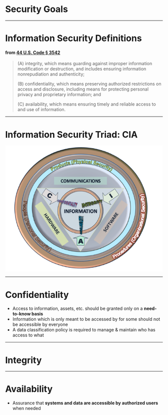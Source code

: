 <!-- $theme: gaia -->

<!-- $size: 16:9 -->

<!-- page_number: true -->

<!-- footer: Copyright (c) by Bjoern Kimminich | Licensed under CC-BY-SA 4.0 -->

# Security Goals

---

# Information Security Definitions

#### from [44 U.S. Code § 3542](https://www.law.cornell.edu/uscode/text/44/3542)

> (A) integrity, which means guarding against improper information modification or destruction, and includes ensuring information nonrepudiation and authenticity;
>
> (B) confidentiality, which means preserving authorized restrictions on access and disclosure, including means for protecting personal privacy and proprietary information; and
>
> (C) availability, which means ensuring timely and reliable access to and use of information.

---

<!-- footer: The Information Security triad: CIA. Second version, 2009 John M. Kennedy T., used under CC-BY-SA 3.0 -->

# Information Security Triad: CIA

![The Information Security triad: CIA. Second version, 2009 John M. Kennedy T., used under CC-BY-SA 3.0](images/01-02-security_goals/CIAJMK1209.png)

---

# Confidentiality

* Access to information, assets, etc. should be granted only on a **need-to-know basis**
* Information which is only meant to be accessed by for some should not be accessible by everyone
* A data classification policy is required to manage & maintain who has access to what

---

# Integrity

---

# Availability

* Assurance that **systems and data are accessible by authorized users** when needed